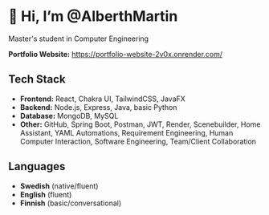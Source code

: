# 👋 Hi, I’m @AlberthMartin

Master's student in Computer Engineering

**Portfolio Website:** https://portfolio-website-2v0x.onrender.com/

## Tech Stack
- **Frontend:** React, Chakra UI, TailwindCSS, JavaFX
- **Backend:** Node.js, Express, Java, basic Python  
- **Database:** MongoDB, MySQL
- **Other:** GitHub, Spring Boot, Postman, JWT, Render, Scenebuilder, Home Assistant, YAML Automations, Requirement Engineering, Human Computer Interaction, Software Engineering, Team/Client Collaboration

## Languages
- **Swedish** (native/fluent)  
- **English** (fluent)  
- **Finnish** (basic/conversational)



<!---
AlberthMartin/AlberthMartin is a ✨ special ✨ repository because its `README.md` (this file) appears on your GitHub profile.
You can click the Preview link to take a look at your changes.
--->
